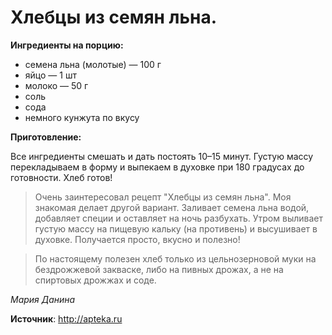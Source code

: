 # Хлебцы из семян льна.

**Ингредиенты на порцию:**

- семена льна (молотые) — 100 г
- яйцо — 1 шт
- молоко — 50 г
- соль
- сода
- немного кунжута по вкусу

**Приготовление:**

Все ингредиенты смешать и дать постоять 10–15 минут. Густую массу перекладываем в форму и выпекаем в духовке при 180 градусах до готовности. Хлеб готов!

> Очень заинтересовал рецепт "Хлебцы из семян льна". Моя знакомая делает другой вариант. Заливает семена льна водой, добавляет специи и оставляет на ночь разбухать. Утром выливает густую массу на пищевую кальку (на противень) и высушивает в духовке. Получается просто, вкусно и полезно!

> По настоящему полезен хлеб только из цельнозерновой муки на бездрожжевой закваске, либо на пивных дрожах, а не на спиртовых дрожжах и соде.

_Мария Данина_

**Источник**: http://apteka.ru

